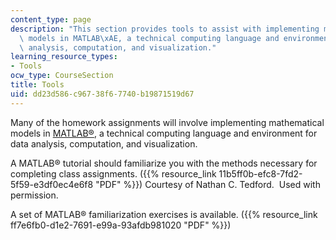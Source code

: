 ```yaml
---
content_type: page
description: "This section provides tools to assist with implementing mathematical\
  \ models in MATLAB\xAE, a technical computing language and environment for data\
  \ analysis, computation, and visualization."
learning_resource_types:
- Tools
ocw_type: CourseSection
title: Tools
uid: dd23d586-c967-38f6-7740-b19871519d67
---
```


Many of the homework assignments will involve implementing mathematical models in [MATLAB®](http://www.mathworks.com/products/matlab/), a technical computing language and environment for data analysis, computation, and visualization.

A MATLAB® tutorial should familiarize you with the methods necessary for completing class assignments. ({{% resource_link 11b5ff0b-efc8-7fd2-5f59-e3df0ec4e6f8 "PDF" %}}) Courtesy of Nathan C. Tedford.  Used with permission.

A set of MATLAB® familiarization exercises is available. ({{% resource_link ff7e6fb0-d1e2-7691-e99a-93afdb981020 "PDF" %}})